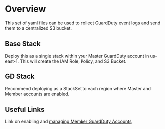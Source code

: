 # Overview
This set of yaml files can be used to collect GuardDuty event logs and send them to a centralized S3 bucket.
## Base Stack
Deploy this as a single stack within your Master GuardDuty account in us-east-1. This will create the IAM Role, Policy, and S3 Bucket.
## GD Stack
Recommend deploying as a StackSet to each region where Master and Member accounts are enabled.
## Useful Links
Link on enabling and [managing Member GuardDuty Accounts](https://aws.amazon.com/blogs/security/how-to-manage-amazon-guardduty-security-findings-across-multiple-accounts/)
